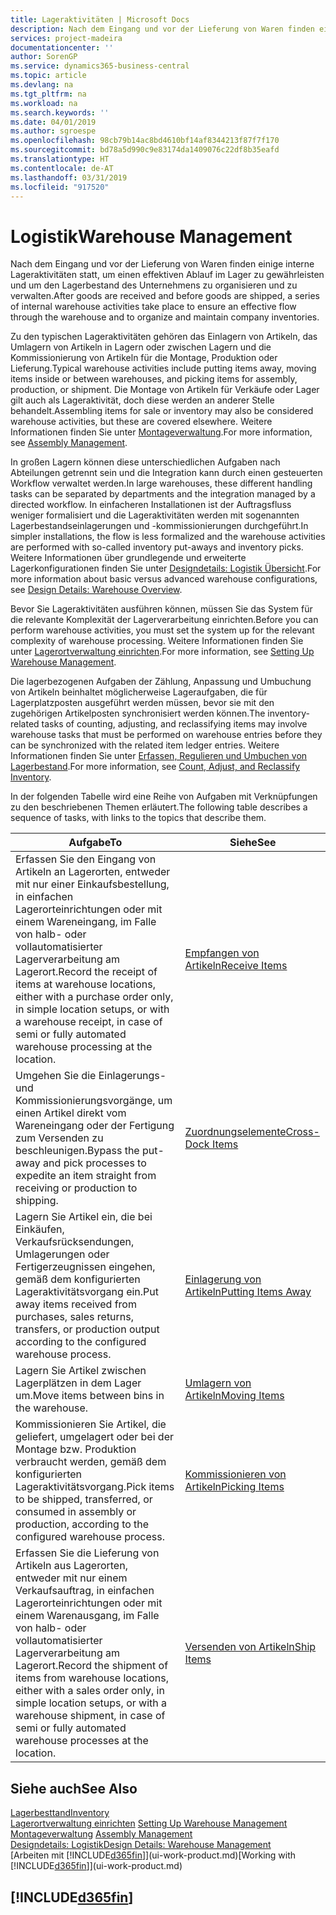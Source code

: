 ```yaml
---
title: Lageraktivitäten | Microsoft Docs
description: Nach dem Eingang und vor der Lieferung von Waren finden einige interne Lageraktivitäten statt, um einen effektiven Ablauf im Lager zu gewährleisten und um den Lagerbestand des Unternehmens zu organisieren und zu verwalten.
services: project-madeira
documentationcenter: ''
author: SorenGP
ms.service: dynamics365-business-central
ms.topic: article
ms.devlang: na
ms.tgt_pltfrm: na
ms.workload: na
ms.search.keywords: ''
ms.date: 04/01/2019
ms.author: sgroespe
ms.openlocfilehash: 98cb79b14ac8bd4610bf14af8344213f87f7f170
ms.sourcegitcommit: bd78a5d990c9e83174da1409076c22df8b35eafd
ms.translationtype: HT
ms.contentlocale: de-AT
ms.lasthandoff: 03/31/2019
ms.locfileid: "917520"
---
```

# <a name="warehouse-management"></a><span data-ttu-id="42bd4-103">Logistik</span><span class="sxs-lookup"><span data-stu-id="42bd4-103">Warehouse Management</span></span>
<span data-ttu-id="42bd4-104">Nach dem Eingang und vor der Lieferung von Waren finden einige interne Lageraktivitäten statt, um einen effektiven Ablauf im Lager zu gewährleisten und um den Lagerbestand des Unternehmens zu organisieren und zu verwalten.</span><span class="sxs-lookup"><span data-stu-id="42bd4-104">After goods are received and before goods are shipped, a series of internal warehouse activities take place to ensure an effective flow through the warehouse and to organize and maintain company inventories.</span></span>

<span data-ttu-id="42bd4-105">Zu den typischen Lageraktivitäten gehören das Einlagern von Artikeln, das Umlagern von Artikeln in Lagern oder zwischen Lagern und die Kommissionierung von Artikeln für die Montage, Produktion oder Lieferung.</span><span class="sxs-lookup"><span data-stu-id="42bd4-105">Typical warehouse activities include putting items away, moving items inside or between warehouses, and picking items for assembly, production, or shipment.</span></span> <span data-ttu-id="42bd4-106">Die Montage von Artikeln für Verkäufe oder Lager gilt auch als Lageraktivität, doch diese werden an anderer Stelle behandelt.</span><span class="sxs-lookup"><span data-stu-id="42bd4-106">Assembling items for sale or inventory may also be considered warehouse activities, but these are covered elsewhere.</span></span> <span data-ttu-id="42bd4-107">Weitere Informationen finden Sie unter [Montageverwaltung](assembly-assemble-items.md).</span><span class="sxs-lookup"><span data-stu-id="42bd4-107">For more information, see [Assembly Management](assembly-assemble-items.md).</span></span>  

<span data-ttu-id="42bd4-108">In großen Lagern können diese unterschiedlichen Aufgaben nach Abteilungen getrennt sein und die Integration kann durch einen gesteuerten Workflow verwaltet werden.</span><span class="sxs-lookup"><span data-stu-id="42bd4-108">In large warehouses, these different handling tasks can be separated by departments and the integration managed by a directed workflow.</span></span> <span data-ttu-id="42bd4-109">In einfacheren Installationen ist der Auftragsfluss weniger formalisiert und die Lageraktivitäten werden mit sogenannten Lagerbestandseinlagerungen und -kommissionierungen durchgeführt.</span><span class="sxs-lookup"><span data-stu-id="42bd4-109">In simpler installations, the flow is less formalized and the warehouse activities are performed with so-called inventory put-aways and inventory picks.</span></span> <span data-ttu-id="42bd4-110">Weitere Informationen über grundlegende und erweiterte Lagerkonfigurationen finden Sie unter [Designdetails: Logistik Übersicht](design-details-warehouse-overview.md).</span><span class="sxs-lookup"><span data-stu-id="42bd4-110">For more information about basic versus advanced warehouse configurations, see [Design Details: Warehouse Overview](design-details-warehouse-overview.md).</span></span>

<span data-ttu-id="42bd4-111">Bevor Sie Lageraktivitäten ausführen können, müssen Sie das System für die relevante Komplexität der Lagerverarbeitung einrichten.</span><span class="sxs-lookup"><span data-stu-id="42bd4-111">Before you can perform warehouse activities, you must set the system up for the relevant complexity of warehouse processing.</span></span> <span data-ttu-id="42bd4-112">Weitere Informationen finden Sie unter [Lagerortverwaltung einrichten](warehouse-setup-warehouse.md).</span><span class="sxs-lookup"><span data-stu-id="42bd4-112">For more information, see [Setting Up Warehouse Management](warehouse-setup-warehouse.md).</span></span>

<span data-ttu-id="42bd4-113">Die lagerbezogenen Aufgaben der Zählung, Anpassung und Umbuchung von Artikeln beinhaltet möglicherweise Lageraufgaben, die für Lagerplatzposten ausgeführt werden müssen, bevor sie mit den zugehörigen Artikelposten synchronisiert werden können.</span><span class="sxs-lookup"><span data-stu-id="42bd4-113">The inventory-related tasks of counting, adjusting, and reclassifying items may involve warehouse tasks that must be performed on warehouse entries before they can be synchronized with the related item ledger entries.</span></span> <span data-ttu-id="42bd4-114">Weitere Informationen finden Sie unter [Erfassen, Regulieren und Umbuchen von Lagerbestand](inventory-how-count-adjust-reclassify.md).</span><span class="sxs-lookup"><span data-stu-id="42bd4-114">For more information, see [Count, Adjust, and Reclassify Inventory](inventory-how-count-adjust-reclassify.md).</span></span>

 <span data-ttu-id="42bd4-115">In der folgenden Tabelle wird eine Reihe von Aufgaben mit Verknüpfungen zu den beschriebenen Themen erläutert.</span><span class="sxs-lookup"><span data-stu-id="42bd4-115">The following table describes a sequence of tasks, with links to the topics that describe them.</span></span>   

|<span data-ttu-id="42bd4-116">**Aufgabe**</span><span class="sxs-lookup"><span data-stu-id="42bd4-116">**To**</span></span>|<span data-ttu-id="42bd4-117">**Siehe**</span><span class="sxs-lookup"><span data-stu-id="42bd4-117">**See**</span></span>|  
|------------|-------------|  
|<span data-ttu-id="42bd4-118">Erfassen Sie den Eingang von Artikeln an Lagerorten, entweder mit nur einer Einkaufsbestellung, in einfachen Lagerorteinrichtungen oder mit einem Wareneingang, im Falle von halb- oder vollautomatisierter Lagerverarbeitung am Lagerort.</span><span class="sxs-lookup"><span data-stu-id="42bd4-118">Record the receipt of items at warehouse locations, either with a purchase order only, in simple location setups, or with a warehouse receipt, in case of semi or fully automated warehouse processing at the location.</span></span>|[<span data-ttu-id="42bd4-119">Empfangen von Artikeln</span><span class="sxs-lookup"><span data-stu-id="42bd4-119">Receive Items</span></span>](warehouse-how-receive-items.md)|
|<span data-ttu-id="42bd4-120">Umgehen Sie die Einlagerungs- und Kommissionierungsvorgänge, um einen Artikel direkt vom Wareneingang oder der Fertigung zum Versenden zu beschleunigen.</span><span class="sxs-lookup"><span data-stu-id="42bd4-120">Bypass the put-away and pick processes to expedite an item straight from receiving or production to shipping.</span></span>|[<span data-ttu-id="42bd4-121">Zuordnungselemente</span><span class="sxs-lookup"><span data-stu-id="42bd4-121">Cross-Dock Items</span></span>](warehouse-how-to-cross-dock-items.md)|    
|<span data-ttu-id="42bd4-122">Lagern Sie Artikel ein, die bei Einkäufen, Verkaufsrücksendungen, Umlagerungen oder Fertigerzeugnissen eingehen, gemäß dem konfigurierten Lageraktivitätsvorgang ein.</span><span class="sxs-lookup"><span data-stu-id="42bd4-122">Put away items received from purchases, sales returns, transfers, or production output according to the configured warehouse process.</span></span>|[<span data-ttu-id="42bd4-123">Einlagerung von Artikeln</span><span class="sxs-lookup"><span data-stu-id="42bd4-123">Putting Items Away</span></span>](warehouse-put-away-items.md)|
|<span data-ttu-id="42bd4-124">Lagern Sie Artikel zwischen Lagerplätzen in dem Lager um.</span><span class="sxs-lookup"><span data-stu-id="42bd4-124">Move items between bins in the warehouse.</span></span>|[<span data-ttu-id="42bd4-125">Umlagern von Artikeln</span><span class="sxs-lookup"><span data-stu-id="42bd4-125">Moving Items</span></span>](warehouse-move-items.md)|
|<span data-ttu-id="42bd4-126">Kommissionieren Sie Artikel, die geliefert, umgelagert oder bei der Montage bzw. Produktion verbraucht werden, gemäß dem konfigurierten Lageraktivitätsvorgang.</span><span class="sxs-lookup"><span data-stu-id="42bd4-126">Pick items to be shipped, transferred, or consumed in assembly or production, according to the configured warehouse process.</span></span>|[<span data-ttu-id="42bd4-127">Kommissionieren von Artikeln</span><span class="sxs-lookup"><span data-stu-id="42bd4-127">Picking Items</span></span>](warehouse-pick-items.md)|
|<span data-ttu-id="42bd4-128">Erfassen Sie die Lieferung von Artikeln aus Lagerorten, entweder mit nur einem Verkaufsauftrag, in einfachen Lagerorteinrichtungen oder mit einem Warenausgang, im Falle von halb- oder vollautomatisierter Lagerverarbeitung am Lagerort.</span><span class="sxs-lookup"><span data-stu-id="42bd4-128">Record the shipment of items from warehouse locations, either with a sales order only, in simple location setups, or with a warehouse shipment, in case of semi or fully automated warehouse processes at the location.</span></span>|[<span data-ttu-id="42bd4-129">Versenden von Artikeln</span><span class="sxs-lookup"><span data-stu-id="42bd4-129">Ship Items</span></span>](warehouse-how-ship-items.md)|  

## <a name="see-also"></a><span data-ttu-id="42bd4-130">Siehe auch</span><span class="sxs-lookup"><span data-stu-id="42bd4-130">See Also</span></span>  
[<span data-ttu-id="42bd4-131">Lagerbesttand</span><span class="sxs-lookup"><span data-stu-id="42bd4-131">Inventory</span></span>](inventory-manage-inventory.md)  
<span data-ttu-id="42bd4-132">[Lagerortverwaltung einrichten](warehouse-setup-warehouse.md)   </span><span class="sxs-lookup"><span data-stu-id="42bd4-132">[Setting Up Warehouse Management](warehouse-setup-warehouse.md)   </span></span>  
<span data-ttu-id="42bd4-133">[Montageverwaltung](assembly-assemble-items.md)  </span><span class="sxs-lookup"><span data-stu-id="42bd4-133">[Assembly Management](assembly-assemble-items.md)  </span></span>  
[<span data-ttu-id="42bd4-134">Designdetails: Logistik</span><span class="sxs-lookup"><span data-stu-id="42bd4-134">Design Details: Warehouse Management</span></span>](design-details-warehouse-management.md)  
<span data-ttu-id="42bd4-135">[Arbeiten mit [!INCLUDE[d365fin](includes/d365fin_md.md)]](ui-work-product.md)</span><span class="sxs-lookup"><span data-stu-id="42bd4-135">[Working with [!INCLUDE[d365fin](includes/d365fin_md.md)]](ui-work-product.md)</span></span>  

## [!INCLUDE[d365fin](includes/free_trial_md.md)]  
